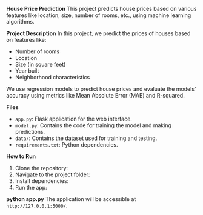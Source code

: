 **House Price Prediction**
This project predicts house prices based on various features like location, size, number of rooms, etc., using machine learning algorithms.

**Project Description**
In this project, we predict the prices of houses based on features like:

- Number of rooms
- Location
- Size (in square feet)
- Year built
- Neighborhood characteristics

We use regression models to predict house prices and evaluate the models' accuracy using metrics like Mean Absolute Error (MAE) and R-squared.

**Files**

- `app.py`: Flask application for the web interface.
- `model.py`: Contains the code for training the model and making predictions.
- `data/`: Contains the dataset used for training and testing.
- `requirements.txt`: Python dependencies.

**How to Run**
1. Clone the repository:
2. Navigate to the project folder:
3. Install dependencies:
4. Run the app:

**python app.py**
The application will be accessible at `http://127.0.0.1:5000/`.
